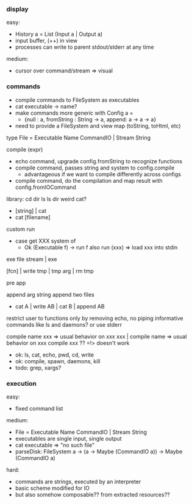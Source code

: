 ### display
easy:
- History a = List (Input a | Output a)
- input buffer, (++) in view
- processes can write to parent stdout/stderr at any time

medium:
- cursor over command/stream => visual

### commands
- compile commands to FileSystem as executables
- cat executable -> name?
- make commands more generic with Config a =
    - {null : a, fromString : String -> a, append: a -> a -> a}
- need to provide a FileSystem and view map (toString, toHtml, etc)

type File = Executable Name CommandIO | Stream String

compile (expr)
- echo command, upgrade config.fromString to recognize functions
- compile command, passes string and system to config.compile
   - advantageous if we want to compile differently across configs
- compile command, do the compilation and map result with config.fromIOCommand


library:
cd dir
ls
ls dir
weird cat?
- [string] | cat
- cat [filename]

custom run
- case get XXX system of
  - Ok (Executable f) -> run f
also run (xxx) => load xxx into stdin

exe file
stream | exe

[fcn] | write tmp | tmp arg | rm tmp

pre
app

append arg string
append two files
- cat A | write AB | cat B | append AB

restrict user to functions only by removing echo, no piping informative commands
like ls and daemons? or use stderr



compile name xxx => usual behavior on xxx
xxx | compile name => usual behavior on xxx
compile xxx ?? =!> doesn't work



- ok: ls, cat, echo, pwd, cd, write
- ok: compile, spawn, daemons, kill
- todo: grep, xargs?


### execution
easy:
- fixed command list

medium:
- File = Executable Name CommandIO | Stream String
- executables are single input, single output
- cat executable => "no such file"
- parseDisk: FileSystem a -> (a -> Maybe (CommandIO a)) -> Maybe (CommandIO a)

hard:
- commands are strings, executed by an interpreter
- basic scheme modified for IO
- but also somehow composable?? from extracted resources??
